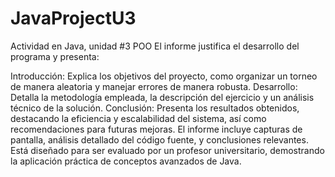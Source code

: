 # JavaProjectU3
Actividad en Java, unidad #3 POO
El informe justifica el desarrollo del programa y presenta:

Introducción: Explica los objetivos del proyecto, como organizar un torneo de manera aleatoria y manejar errores de manera robusta.
Desarrollo: Detalla la metodología empleada, la descripción del ejercicio y un análisis técnico de la solución.
Conclusión: Presenta los resultados obtenidos, destacando la eficiencia y escalabilidad del sistema, así como recomendaciones para futuras mejoras.
El informe incluye capturas de pantalla, análisis detallado del código fuente, y conclusiones relevantes. Está diseñado para ser evaluado por un profesor universitario, demostrando la aplicación práctica de conceptos avanzados de Java.
